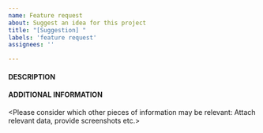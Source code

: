 ```yaml
---
name: Feature request
about: Suggest an idea for this project
title: "[Suggestion] "
labels: 'feature request'
assignees: ''

---
```


#### DESCRIPTION


#### ADDITIONAL INFORMATION

<Please consider which other pieces of information may be relevant: Attach relevant data, provide screenshots etc.>
